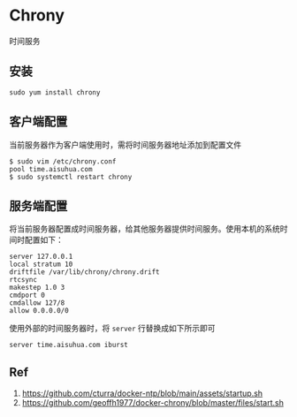 # Chrony

时间服务

## 安装

```
sudo yum install chrony
```

## 客户端配置

当前服务器作为客户端使用时，需将时间服务器地址添加到配置文件

```
$ sudo vim /etc/chrony.conf
pool time.aisuhua.com
$ sudo systemctl restart chrony 
```

## 服务端配置

将当前服务器配置成时间服务器，给其他服务器提供时间服务。使用本机的系统时间时配置如下：

```
server 127.0.0.1
local stratum 10
driftfile /var/lib/chrony/chrony.drift
rtcsync
makestep 1.0 3
cmdport 0
cmdallow 127/8
allow 0.0.0.0/0
```

使用外部的时间服务器时，将 `server` 行替换成如下所示即可

```
server time.aisuhua.com iburst
```

## Ref

1. https://github.com/cturra/docker-ntp/blob/main/assets/startup.sh
2. https://github.com/geoffh1977/docker-chrony/blob/master/files/start.sh
